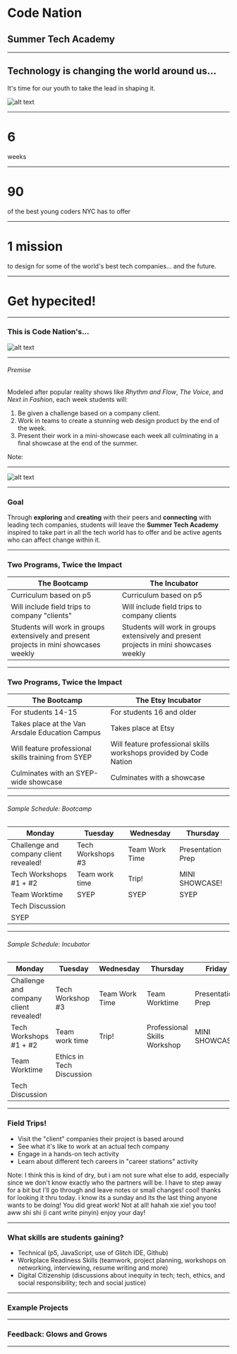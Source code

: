 # Code Nation

## Summer Tech Academy

<!--.slide: data-background="https://cdn.glitch.com/1b3d9304-305b-436e-bb33-a8bc46a8b5b0/teal-city.png" -->

---

## Technology is changing the world around us...

It's time for our youth to take the lead in shaping it.

![alt text](https://media.giphy.com/media/l4pT3tv3lAtKM4duE/giphy.gif)

---

# 6

weeks

---

# 90

of the best young coders NYC has to offer

---

# 1 mission

to design for some of the world's best tech companies... and the future.

---

# Get hypecited!

---

### This is Code Nation's...

![alt text](<https://cdn.glitch.com/c05318e1-5cde-4a9c-9158-d7e8edf1ec76%2FLogo%20500x500%20px%20(2).png?v=1584283545880>)

<!-- .element: class="fragment"-->

<!-- .slide: data-background="#17d3ff" -->

---

###### Premise

Modeled after popular reality shows like _Rhythm and Flow_, _The Voice_, and _Next in Fashion_, each week students will:

1. Be given a challenge based on a company client.
2. Work in teams to create a stunning web design product by the end of the week.
3. Present their work in a mini-showcase each week all culminating in a final showcase at the end of the summer.

Note:

---

![alt text](https://media.giphy.com/media/MXjcLtU32AML6xAGeu/giphy.gif)

<!-- .slide: data-background="#17d3ff" -->

---

### Goal

Through **exploring** and **creating** with their peers and **connecting** with leading tech companies,
students will leave the **Summer Tech Academy** inspired to take part in all the tech world has to offer and be active agents who can affect change within it.

---

### Two Programs, Twice the Impact

| The Bootcamp                                                                           | The Incubator                                                                          |
| -------------------------------------------------------------------------------------- | -------------------------------------------------------------------------------------- |
| Curriculum based on p5                                                                 | Curriculum based on p5                                                                 |
| Will include field trips to company "clients"                                          | Will include field trips to company clients                                            |
| Students will work in groups extensively and present projects in mini showcases weekly | Students will work in groups extensively and present projects in mini showcases weekly |

<!-- .slide: data-background="#00D4FD" -->

---

### Two Programs, Twice the Impact

| The Bootcamp                                        | The Etsy Incubator                                                 |
| --------------------------------------------------- | ------------------------------------------------------------------ |
| For students 14-15                                  | For students 16 and older                                          |
| Takes place at the Van Arsdale Education Campus     | Takes place at Etsy                                                |
| Will feature professional skills training from SYEP | Will feature professional skills workshops provided by Code Nation |
| Culminates with an SYEP-wide showcase               | Culminates with a showcase                                         |

<!-- .element: style="font-size: .8em" -->
<!-- .slide: data-background="#00D4FD" -->

---

###### Sample Schedule: Bootcamp

| Monday                                 | Tuesday           | Wednesday      | Thursday          |
| -------------------------------------- | ----------------- | -------------- | ----------------- |
| Challenge and company client revealed! | Tech Workshops #3 | Team Work Time | Presentation Prep |
| Tech Workshops #1 + #2                 | Team work time    | Trip!          | MINI SHOWCASE!    |
| Team Worktime                          | SYEP              | SYEP           | SYEP              |
| Tech Discussion                        |                   |                |                   |
| SYEP                                   |

<!-- .element: style="font-size: .5em" -->

---

###### Sample Schedule: Incubator

| Monday                                 | Tuesday                   | Wednesday      | Thursday                     | Friday            |
| -------------------------------------- | ------------------------- | -------------- | ---------------------------- | ----------------- |
| Challenge and company client revealed! | Tech Workshop #3          | Team Work Time | Team Worktime                | Presentation Prep |
| Tech Workshops #1 + #2                 | Team work time            | Trip!          | Professional Skills Workshop | MINI SHOWCASE!    |
| Team Worktime                          | Ethics in Tech Discussion |                |                              |                   |
| Tech Discussion                        |                           |                |                              |                   |

<!-- .element: style="font-size: .5em" -->

---

### Field Trips!

- Visit the "client" companies their project is based around
- See what it's like to work at an actual tech company
- Engage in a hands-on tech activity
- Learn about different tech careers in "career stations" activity

Note:
I think this is kind of dry, but i am not sure what else to add, especially since we don't know exactly who the partners will be.
I have to step away for a bit but I'll go through and leave notes or small changes!
cool! thanks for looking it thru today. i know its a sunday and its the last thing anyone wants to be doing!
You did great work! Not at all! hahah xie xie! you too!
aww shi shi (i cant write pinyin) enjoy your day!

<!-- .slide: data-background="#00FECD" -->

---

### What skills are students gaining?

- Technical (p5, JavaScript, use of Glitch IDE, Github)
- Workplace Readiness Skills (teamwork, project planning, workshops on networking, interviewing, resume writing and more)
- Digital Citizenship (discussions about inequity in tech; tech, ethics, and social responsibility; tech and social justice)

<!-- .slide: data-background="#00FECD" -->

---

### Example Projects

---

### Feedback: Glows and Grows

---
